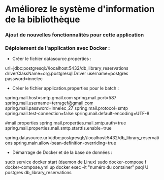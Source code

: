 # Améliorez le système d'information de la bibliothèque

### Ajout de nouvelles fonctionnalités pour cette application

### Déploiement de l'application avec Docker :

* Créer le fichier datasource.properties :

url=jdbc:postgresql://localhost:5432/db_library_reservations
driverClassName=org.postgresql.Driver
username=postgres
password=innelec

* Créer le fichier application.properties pour le batch :

spring.mail.host=smtp.gmail.com
spring.mail.port=587
spring.mail.username=terragef@gmail.com	
spring.mail.password=Innelec_27
spring.mail.protocol=smtp
spring.mail.test-connection=false
spring.mail.default-encoding=UTF-8

#mail properties
spring.mail.properties.mail.smtp.auth=true
spring.mail.properties.mail.smtp.starttls.enable=true

spring.datasource.url=jdbc:postgresql://localhost:5432/db_library_reservations
spring.main.allow-bean-definition-overriding=true

* Démarrage de Docker et de la base de données :

sudo service docker start (daemon de Linux)
sudo docker-compose f docker-compose.yml up
docker exec -it "numéro du container" psql U postgres db_library_reservations
